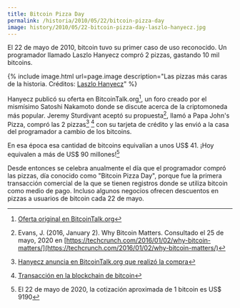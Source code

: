 ```yaml
---
title: Bitcoin Pizza Day
permalink: /historia/2010/05/22/bitcoin-pizza-day
image: history/2010/05/22-bitcoin-pizza-day-laszlo-hanyecz.jpg
---
```


El 22 de mayo de 2010, bitcoin tuvo su primer caso de uso reconocido. Un programador llamado Laszlo Hanyecz compró 2 pizzas, gastando 10 mil bitcoins.

{% include image.html url=page.image description="Las pizzas más caras de la historia. Créditos: <a href='http://heliacal.net/~solar/bitcoin/pizza/'>Laszlo Hanyecz</a>" %}

Hanyecz publicó su oferta en BitcoinTalk.org[^1], un foro creado por el mismísimo Satoshi Nakamoto donde se discute acerca de la criptomoneda más popular. Jeremy Sturdivant aceptó su propuesta[^2], llamó a Papa John's Pizza, compró las 2 pizzas[^3] [^4] con su tarjeta de crédito y las envió a la casa del programador a cambio de los bitcoins.

En esa época esa cantidad de bitcoins equivalían a unos US$ 41. ¡Hoy equivalen a más de US$ 90 millones![^5]

Desde entonces se celebra anualmente el día que el programador compró las pizzas, día conocido como "Bitcoin Pizza Day", porque fue la primera transacción comercial de la que se tienen registros donde se utiliza bitcoin como medio de pago. Incluso algunos negocios ofrecen descuentos en pizzas a usuarios de bitcoin cada 22 de mayo.

[^1]: [Oferta original en BitcoinTalk.org](https://bitcointalk.org/index.php?topic=137.0)
[^2]: Evans, J. (2016, January 2). Why Bitcoin Matters. Consultado el 25 de mayo, 2020 en [https://techcrunch.com/2016/01/02/why-bitcoin-matters/](https://techcrunch.com/2016/01/02/why-bitcoin-matters/)
[^3]: [Hanyecz anuncia en BitcoinTalk.org que realizó la compra](https://bitcointalk.org/index.php?topic=137.msg1195#msg1195)
[^4]: [Transacción en la blockchain de bitcoin](https://blockstream.info/tx/a1075db55d416d3ca199f55b6084e2115b9345e16c5cf302fc80e9d5fbf5d48d)
[^5]: El 22 de mayo de 2020, la cotización aproximada de 1 bitcoin es US$ 9190